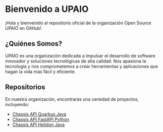 # Bienvenido a UPAIO

¡Hola y bienvenido al repositorio oficial de la organización Open Source UPAIO en GitHub!

## ¿Quiénes Somos?

UPAIO es una organización dedicada a impulsar el desarrollo de software innovador y soluciones tecnológicas de alta calidad. Nos apasiona la tecnología y nos comprometemos a crear herramientas y aplicaciones que hagan la vida más fácil y eficiente.

## Repositorios

En nuestra organización, encontrarás una variedad de proyectos, incluyendo:

- [Chassis API Quarkus Java](https://github.com/upa-io/microservice-chassis-quarkus-java)
- [Chassis API FastAPI Python](https://github.com/upa-io/py-microservice-poc)
- [Chassis API Helidon Java](https://github.com/upa-io/helidon-chassis-java)

